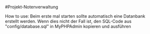 #Projekt-Notenverwaltung

How to use:
    Beim erste mal starten sollte automatisch eine Datanbank erstellt werden.
    Wenn dies nicht der Fall ist, den SQL-Code aus "config/database.sql" in MyPHPAdmin kopieren und ausführen